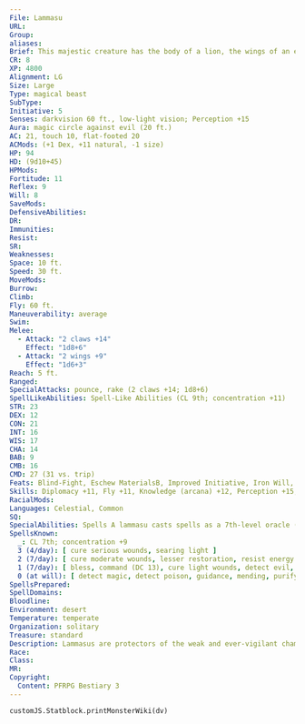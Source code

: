```yaml
---
File: Lammasu
URL: 
Group: 
aliases: 
Brief: This majestic creature has the body of a lion, the wings of an eagle, and the face of a wise human man.
CR: 8
XP: 4800
Alignment: LG
Size: Large
Type: magical beast
SubType: 
Initiative: 5
Senses: darkvision 60 ft., low-light vision; Perception +15
Aura: magic circle against evil (20 ft.)
AC: 21, touch 10, flat-footed 20
ACMods: (+1 Dex, +11 natural, -1 size)
HP: 94
HD: (9d10+45)
HPMods: 
Fortitude: 11
Reflex: 9
Will: 8
SaveMods: 
DefensiveAbilities: 
DR: 
Immunities: 
Resist: 
SR: 
Weaknesses: 
Space: 10 ft.
Speed: 30 ft.
MoveMods: 
Burrow: 
Climb: 
Fly: 60 ft.
Maneuverability: average
Swim: 
Melee: 
  - Attack: "2 claws +14"
    Effect: "1d8+6"
  - Attack: "2 wings +9"
    Effect: "1d6+3"
Reach: 5 ft.
Ranged: 
SpecialAttacks: pounce, rake (2 claws +14; 1d8+6)
SpellLikeAbilities: Spell-Like Abilities (CL 9th; concentration +11)   3/day-greater invisibility   1/day-dimension door
STR: 23
DEX: 12
CON: 21
INT: 16
WIS: 17
CHA: 14
BAB: 9
CMB: 16
CMD: 27 (31 vs. trip)
Feats: Blind-Fight, Eschew MaterialsB, Improved Initiative, Iron Will, Lightning Reflexes, Power Attack
Skills: Diplomacy +11, Fly +11, Knowledge (arcana) +12, Perception +15, Sense Motive +12
RacialMods: 
Languages: Celestial, Common
SQ: 
SpecialAbilities: Spells A lammasu casts spells as a 7th-level oracle (Advanced Player's Guide 44), but does not gain any other class abilities possessed by an oracle. It ignores all divine focus material components for spells it casts.
SpellsKnown:
  _: CL 7th; concentration +9
  3 (4/day): [ cure serious wounds, searing light ]
  2 (7/day): [ cure moderate wounds, lesser restoration, resist energy ]
  1 (7/day): [ bless, command (DC 13), cure light wounds, detect evil, divine favor ]
  0 (at will): [ detect magic, detect poison, guidance, mending, purify food and drink, resistance, stabilize ]
SpellsPrepared: 
SpellDomains: 
Bloodline: 
Environment: desert
Temperature: temperate
Organization: solitary
Treasure: standard
Description: Lammasus are protectors of the weak and ever-vigilant champions against evil. These noble creatures dwell in crumbling desert ruins or other remote areas, where they tirelessly fight against the forces of darkness, hoping to defend those they consider lesser races from the evils that often lurk in such places.  Although most of these winged sentinels prove wise and knowledgeable about those who would seek to do evil in their lands, many races find lammasus arrogant, dismissive, and patronizing, taking umbrage at their superior attitudes and affectations. Such reactions confuse and sometimes insult these highly honorable creatures, who seek only to do good and aid those weaker than themselves. Lammasus who witness members of other races actively combating evil typically prove more sensitive and address such allies as equals. Should good-aligned creatures prove their skill and overcome any differences of attitude they might have with one of these majestic beings, they find a true and noble ally and an invaluable resource for those hoping to defeat evil.  Lammasus are quite parental toward those who join their cause, bringing a lifetime of experience to any struggle. This often makes them stern, but those who know lammasus find them to be extremely caring about those they protect. A lammasu eagerly lays down its own life to protect those in peril if such a sacrifice might win the day. Most lammasus are 8 feet in length and weigh approximately 900 pounds.
Race: 
Class: 
MR: 
Copyright:
  Content: PFRPG Bestiary 3
---
```

```dataviewjs
customJS.Statblock.printMonsterWiki(dv)
```
